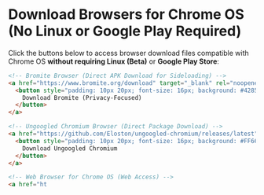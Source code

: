 # Download Browsers for Chrome OS (No Linux or Google Play Required)  

Click the buttons below to access browser download files compatible with Chrome OS **without requiring Linux (Beta)** or **Google Play Store**:  

```html
<!-- Bromite Browser (Direct APK Download for Sideloading) -->
<a href="https://www.bromite.org/download" target="_blank" rel="noopener noreferrer">
  <button style="padding: 10px 20px; font-size: 16px; background: #4285F4; color: white; border: none; cursor: pointer;">
    Download Bromite (Privacy-Focused)
  </button>
</a>

<!-- Ungoogled Chromium Browser (Direct Package Download) -->
<a href="https://github.com/Eloston/ungoogled-chromium/releases/latest" target="_blank" rel="noopener noreferrer">
  <button style="padding: 10px 20px; font-size: 16px; background: #FF6600; color: white; border: none; cursor: pointer;">
    Download Ungoogled Chromium
  </button>
</a>

<!-- Web Browser for Chrome OS (Web Access) -->
<a href="ht
